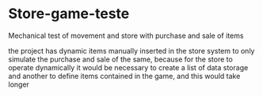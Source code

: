 # Store-game-teste
Mechanical test of movement and store with purchase and sale of items

the project has dynamic items manually inserted in the store system 
to only simulate the purchase and sale of the same, because for the 
store to operate dynamically it would be necessary to create a list of 
data storage and another to define items contained in the game, and this would take longer

